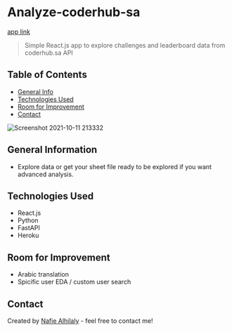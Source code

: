 # Analyze-coderhub-sa
[app link](https://analyze-coderhub-sa.herokuapp.com)
> Simple React.js app to explore challenges and leaderboard data from coderhub.sa API

## Table of Contents
* [General Info](#general-information)
* [Technologies Used](#technologies-used)
* [Room for Improvement](#room-for-improvement)
* [Contact](#contact)

![Screenshot 2021-10-11 213332](https://user-images.githubusercontent.com/16656005/136842909-9477f43b-1169-46ad-ac97-07fb1da02262.jpg)

## General Information
- Explore data or get your sheet file ready to be explored if you want advanced analysis.



## Technologies Used
- React.js
- Python
- FastAPI
- Heroku


## Room for Improvement
- Arabic translation
- Spicific user EDA / custom user search



## Contact
Created by [Nafie Alhilaly](https://www.linkedin.com/in/nafie-alhilaly) - feel free to contact me!


